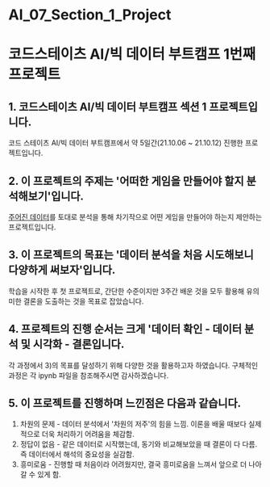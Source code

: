 # AI_07_Section_1_Project
# **코드스테이츠 AI/빅 데이터 부트캠프 1번째 프로젝트**

## 1. 코드스테이츠 AI/빅 데이터 부트캠프 섹션 1 프로젝트입니다.  
코드 스테이츠 AI/빅 데이터 부트캠프에서 약 5일간(21.10.06 ~ 21.10.12) 진행한 프로젝트입니다.

## 2. 이 프로젝트의 주제는 '어떠한 게임을 만들어야 할지 분석해보기'입니다.  
[주어진 데이터](https://ds-lecture-data.s3.ap-northeast-2.amazonaws.com/datasets/vgames2.csv)를 토대로 분석을 통해 차기작으로 어떤 게임을 만들어야 하는지 제안하는 프로젝트입니다.

## 3. 이 프로젝트의 목표는 '데이터 분석을 처음 시도해보니 다양하게 써보자'입니다.  
학습을 시작한 후 첫 프로젝트로, 간단한 수준이지만 3주간 배운 것을 모두 활용해 유의미한 결론을 도출하는 것을 목표로 잡았습니다.

## 4. 프로젝트의 진행 순서는 크게 '데이터 확인 - 데이터 분석 및 시각화 - 결론입니다.  
각 과정에서 3)의 목표를 달성하기 위해 다양한 것을 활용하고자 하였습니다. 구체적인 과정은 각 ipynb 파일을 참조해주시면 감사하겠습니다.

## 5. 이 프로젝트를 진행하며 느낀점은 다음과 같습니다.  
  1. 차원의 문제
    - 데이터 분석에서 '차원의 저주'의 힘을 느낌. 이론을 배울 때보다 실제적으로 더욱 처리하기 어려움을 체감함.
  2. 정답이 없음
    - 같은 데이터로 시작했는데, 동기와 비교해보았을 때 결론이 다 다름. 즉 데이터에서 해석의 중요성을 실감함.
  3. 흥미로움
    - 진행할 때 처음이라 어려웠지만, 결국 흥미로움을 느껴서 앞으로 더 나아갈 수 있게 함.
